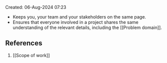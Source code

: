 Created: 06-Aug-2024 07:23

* Keeps you, your team and your stakeholders on the same page.
* Ensures that everyone involved in a project shares the same understanding of the relevant details, including the [[Problem domain]].
## References
1. [[Scope of work]]
